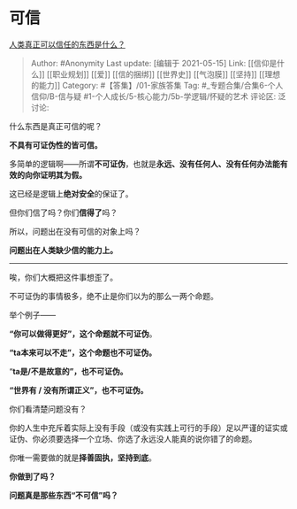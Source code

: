 # 可信
[人类真正可以信任的东西是什么？](https://www.zhihu.com/question/429528670/answer/1651353967)

> Author: #Anonymity
> Last update: [编辑于 2021-05-15]
> Link: [[信仰是什么]] [[职业规划]] [[爱]] [[信的捆绑]] [[世界史]] [[气泡膜]] [[坚持]] [[理想的能力]]
> Category: #【答集】/01-家族答集
> Tag: #_专题合集/合集6-个人信仰/B-信与疑 #1-个人成长/5-核心能力/5b-学逻辑/怀疑的艺术
> 评论区:
> 泛讨论:

什么东西是真正可信的呢？

**不具有可证伪性的皆可信。**

多简单的逻辑啊——所谓**不可证伪**，也就是**永远、没有任何人、没有任何办法能有效的向你证明其为假。**

这已经是逻辑上**绝对安全**的保证了。

但你们信了吗？你们**信得了**吗？

所以，问题出在没有可信的对象上吗？

**问题出在人类缺少信的能力上。**

---

唉，你们大概把这件事想歪了。

不可证伪的事情极多，绝不止是你们以为的那么一两个命题。

举个例子——

**“你可以做得更好”，这个命题就不可证伪**。

**“ta本来可以不走”，这个命题也不可证伪。**

“**ta是/不是故意的”，也不可证伪。**

**“世界有 / 没有所谓正义”，也不可证伪。**

你们看清楚问题没有？

你的人生中充斥着实际上没有手段（或没有实践上可行的手段）足以严谨的证实或证伪、你必须要选择一个立场、你选了永远没人能真的说你错了的命题。

你唯一需要做的就是**择善固执，坚持到底**。

**你做到了吗？**

**问题真是那些东西“不可信”吗？**
